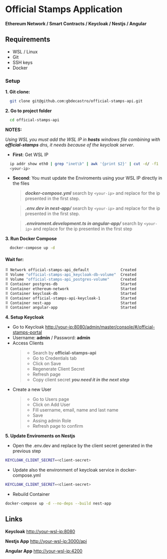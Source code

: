 # Official Stamps Application

#### Ethereum Network / Smart Contracts / Keycloak / Nestjs / Angular

## Requirements

-   WSL / Linux
-   Git
-   SSH keys
-   Docker

### Setup

**1. Git clone:**

```bash
  git clone git@github.com:gbdecastro/official-stamps-api.git
```

**2. Go to project folder**

```bash
  cd official-stamps-api
```

**NOTES:**

_Using WSL you must add the WSL IP in **hosts** windows file combining with **official-stamps** dns, it needs because of the keycloak server_.

-   **First**: Get WSL IP

```bash
  ip addr show eth0 | grep "inet\b" | awk '{print $2}' | cut -d/ -f1
  <your-ip>
```

-   **Second**: You must update the Enviroments using your WSL IP directly in the files

    > **_docker-compose.yml_** search by `<your-ip>` and replace for the ip presented in the first step.

    > **_.env.dev in nest-app/_** search by `<your-ip>` and replace for the ip presented in the first step.

    > **_.enviroment.development.ts in angular-app/_** search by `<your-ip>` and replace for the ip presented in the first step

**3. Run Docker Compose**

```bash
  docker-compose up -d
```

#### Wait for:

```bash
⠿ Network official-stamps-api_default              Created
⠿ Volume "official-stamps-api_keycloak-db-volume"  Created
⠿ Volume "official-stamps-api_postgres-volume"     Created
⠿ Container postgres-db                            Started
⠿ Container ethereum-network                       Started
⠿ Container keycloak-db                            Started
⠿ Container official-stamps-api-keycloak-1         Started
⠿ Container nest-app                               Started
⠿ Container angular-app                            Started
```

**4. Setup Keycloak**

-   Go to Keycloak [http://your-ip:8080/admin/master/console/#/official-stamps-portal](http://localhost:8080/admin/master/console/#/official-stamps-portal)
-   Username: **admin** / Password: **admin**
-   Access Clients
    > -   Search by **official-stamps-api**
    > -   Go to Credentials tab
    > -   Click on Save
    > -   Regenerate Client Secret
    > -   Refresh page
    > -   Copy client secret **_you need it in the next step_**
-   Create a new User
    > -   Go to Users page
    > -   Click on Add User
    > -   Fill username, email, name and last name
    > -   Save
    > -   Assing admin Role
    > -   Refresh page to confirm

**5. Update Enviroments on Nestjs**

-   Open the .env.dev and replace **<client-secret>** by the client secret generated in the previous step

```bash
KEYCLOAK_CLIENT_SECRET=<client-secret>
```

-   Update also the environment of keycloak service in docker-compose.yml

```bash
KEYCLOAK_CLIENT_SECRET=<client-secret>
```

-   Rebuild Container

```bash
docker-compose up -d --no-deps --build nest-app
```

## Links

**Keycloak** [http://your-wsl-ip:8080](http://your-wsl-ip:8080)

**Nestjs App** [http://your-wsl-ip:3000/api](http://your-wsl-ip:3000/api)

**Angular App** [http://your-wsl-ip:4200](http://your-wsl-ip:4200)
